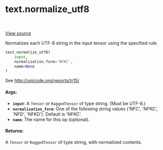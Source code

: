 <div itemscope itemtype="http://developers.google.com/ReferenceObject">
<meta itemprop="name" content="text.normalize_utf8" />
<meta itemprop="path" content="Stable" />
</div>

# text.normalize_utf8

<table class="tfo-notebook-buttons tfo-api" align="left">
</table>

<a target="_blank" href="https://github.com/tensorflow/text/tree/master/tensorflow_text/python/ops/normalize_ops.py">View
source</a>

Normalizes each UTF-8 string in the input tensor using the specified rule.

``` python
text.normalize_utf8(
    input,
    normalization_form='NFKC',
    name=None
)
```

<!-- Placeholder for "Used in" -->

See http://unicode.org/reports/tr15/

#### Args:

*   <b>`input`</b>: A `Tensor` or `RaggedTensor` of type string. (Must be
    UTF-8.)
*   <b>`normalization_form`</b>: One of the following string values ('NFC',
    'NFKC', 'NFD', 'NFKD'). Default is 'NFKC'.
*   <b>`name`</b>: The name for this op (optional).

#### Returns:

A `Tensor` or `RaggedTensor` of type string, with normalized contents.
